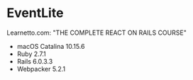 # EventLite

Learnetto.com: "THE COMPLETE REACT ON RAILS COURSE"

* macOS Catalina 10.15.6
* Ruby 2.7.1
* Rails 6.0.3.3
* Webpacker 5.2.1

